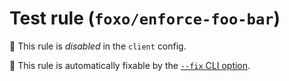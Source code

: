 # Test rule (`foxo/enforce-foo-bar`)

🚫 This rule is _disabled_ in the `client` config.

🔧 This rule is automatically fixable by the [`--fix` CLI option](https://eslint.org/docs/latest/user-guide/command-line-interface#--fix).

<!-- end auto-generated rule header -->
